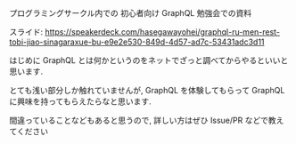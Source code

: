プログラミングサークル内での 初心者向け GraphQL 勉強会での資料

スライド: https://speakerdeck.com/hasegawayohei/graphql-ru-men-rest-tobi-jiao-sinagaraxue-bu-e9e2e530-849d-4d57-ad7c-53431adc3d11

はじめに GraphQL とは何かというのをネットでざっと調べてからやるといいと思います.  

とても浅い部分しか触れていませんが, GraphQL を体験してもらって GraphQL に興味を持ってもらえたらなと思います.

間違っていることなどもあると思うので, 詳しい方はぜひ Issue/PR などで教えてください
